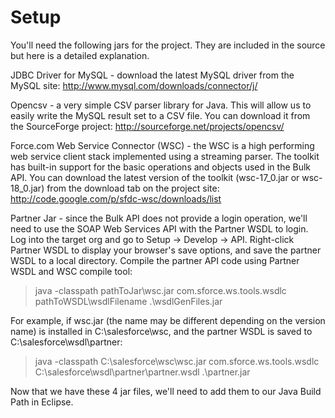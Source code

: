 # Setup #

You'll need the following jars for the project. They are included in the source but here is a detailed explanation.

JDBC Driver for MySQL - download the latest MySQL driver from the MySQL site: http://www.mysql.com/downloads/connector/j/

Opencsv - a very simple CSV parser library for Java. This will allow us to easily write the MySQL result set to a CSV file. You can download it from the SourceForge project: http://sourceforge.net/projects/opencsv/

Force.com Web Service Connector (WSC) -  the WSC is a high performing web service client stack implemented using a streaming parser. The toolkit has built-in support for the basic operations and objects used in the Bulk API. You can download the latest version of the toolkit (wsc-17\_0.jar or wsc-18\_0.jar) from the download tab on the project site: http://code.google.com/p/sfdc-wsc/downloads/list

Partner Jar - since the Bulk API does not provide a login operation, we'll need to use the SOAP Web Services API with the Partner WSDL to login. Log into the target org and go to Setup -> Develop -> API. Right-click Partner WSDL to display your browser's save options, and save the partner WSDL to a local directory. Compile the partner API code using Partner WSDL and WSC compile tool:

> java -classpath pathToJar\wsc.jar com.sforce.ws.tools.wsdlc pathToWSDL\wsdlFilename .\wsdlGenFiles.jar


For example, if wsc.jar (the name may be different depending on the version name) is installed in C:\salesforce\wsc, and the partner WSDL is saved to C:\salesforce\wsdl\partner:

> java -classpath C:\salesforce\wsc\wsc.jar com.sforce.ws.tools.wsdlc C:\salesforce\wsdl\partner\partner.wsdl .\partner.jar


Now that we have these 4 jar files, we'll need to add them to our Java Build Path in Eclipse.